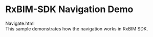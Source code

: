 
# RxBIM-SDK Navigation Demo
Navigate.html<br>
This sample demonstrates how the navigation works in RxBIM SDK.
